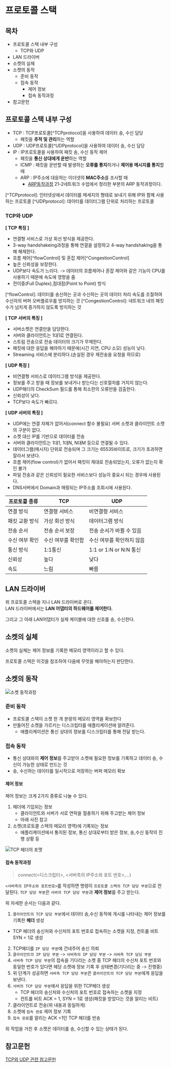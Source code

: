 # 프로토콜 스택

## 목차
- 프로토콜 스택 내부 구성
  - TCP와 UDP
- LAN 드라이버
- 소켓의 실체
- 소켓의 동작
  - 준비 동작
  - 접속 동작
    - 제어 정보
    - 접속 동작과정
- 참고문헌


## 프로토콜 스택 내부 구성
- TCP : TCP프로토콜[^TCPprotocol]을 사용하여 데이터 송, 수신 담당
  - 패킷을 **추적 및 관리**하는 역할
- UDP : UDP프로토콜[^UDPprotocol]을 사용하여 데이터 송, 수신 담당
- IP : IP프로토콜을 사용하여 패킷 송, 수신 동작 제어
  - 패킷을 **통신 상대에게 운반**하는 역할
  - ICMP : 패킷을 운반할 때 발생하는 **오류를 통지**하거나 **제어용 메시지를 통지**할때
  - ARP : IP주소에 대응하는 이더넷의 **MAC주소**를 조사할 때
    - [ARP동작과정](https://velog.io/@sunil1369/TCPIP-%EA%B8%B0%EC%B4%88%EC%99%80-JAVAC%EC%9D%84-%ED%99%9C%EC%9A%A9%ED%95%9C-%EB%84%A4%ED%8A%B8%EC%9B%8C%ED%81%AC-%ED%94%84%EB%A1%9C%EA%B7%B8%EB%9E%98%EB%B0%8D-1%EC%9E%A5) 21-2네트워크 수업에서 정리한 부분의 ARP 동작과정이다.

\[^TCPprotocol]: 인터넷상에서 데이터를 메세지의 형태로 보내기 위해 IP와 함께 사용하는 프로토콜
\[^UDPprotocol]: 데이터를 데이터그램 단위로 처리하는 프로토콜

### TCP와 UDP
**[ TCP 특징 ]**
- 연결형 서비스로 가상 회선 방식을 제공한다.
- 3-way handshakeing과정을 통해 연결을 설정하고 4-way handshaking을 통해 해제한다.
- 흐름 제어[^flowControl] 및 혼잡 제어[^CongestionControl]
- 높은 신뢰성을 보장한다.
- UDP보다 속도가 느리다. -> 데이터의 흐름제어나 혼잡 제어와 같은 기능이 CPU를 사용하기 때문에 속도에 영향을 줌
- 전이중(Full Duplex),점대점(Point to Point) 방식

\[^flowControl]: 데이터를 송신하는 곳과 수신하는 곳의 데이터 처리 속도를 조절하여 수신자의 버퍼 오버플로우를 방지하는 것
\[^CongestionControl]: 네트워크 내의 패킷 수가 넘치게 증가하지 않도록 방지하는 것

**[ TCP 서버의 특징 ]**
- 서버소켓은 연결만을 담당한다.
- 서버와 클라이언트는 1대1로 연결된다.
- 스트림 전송으로 전송 데이터의 크기가 무제한다.
- 패킷에 대한 응답을 해야하기 때문에(시간 지연, CPU 소모) 성능이 낮다.
- Streaming 서비스에 분리하다.(손실된 경우 재전송을 요청을 하므로)

**[ UDP 특징 ]**
- 비연결형 서비스로 데이터그램 방식을 제공한다.
- 정보를 주고 받을 때 정보를 보내거나 받는다는 신호절차를 거치지 않는다.
- UDP헤더의 CheckSum 필드를 통해 최소한의 오류만을 검출한다.
- 신뢰성이 낮다.
- TCP보다 속도가 빠르다.

**[ UDP 서버의 특징 ]**
- UDP에는 연결 자체가 없어서(connect 함수 불필요) 서버 소켓과 클라이언트 소켓의 구분이 없다.
- 소켓 대신 IP를 기반으로 데이터를 전송
- 서버와 클라이언트는 1대1, 1대N, N대M 등으로 연결될 수 있다.
- 데이터그램(메시지) 단위로 전송되며 그 크기는 65535바이트로, 크기가 초과하면 잘라서 보낸다.
- 흐름 제어(flow control)가 없어서 패킷이 제대로 전송되었는지, 오류가 없는지 확인 불가
- 파일 전송과 같은 신뢰성이 필요한 서비스보다 성능이 중요시 되는 경우에 사용된다.
- DNS서버에서 Domain과 매핑되는 IP주소를 조회시에 사용된다.


| 프로토콜 종류 | TCP | UDP |
|------|-------|---|
| 연결 방식 | 연결형 서비스 | 비연결형 서비스 |
| 패킷 교환 방식 | 가상 회선 방식 | 데이터그램 방식 |
| 전송 순서 | 전송 순서 보장 | 전송 순서가 바뀔 수 있음 |
| 수신 여부 확인 | 수신 여부를 확인함 | 수신 여부를 확인하지 않음 |
| 통신 방식 | 1:1통신 | 1:1 or 1:N or N:N 통신 |
| 신뢰성 | 높다 | 낮다 |
| 속도 | 느림 | 빠름 |


## LAN 드라이버
위 프로토콜 스택을 지나 LAN 드라이버로 온다.<br/>
LAN 드라이버에서는 **LAN 어댑터의 하드웨어를 제어한다.**<br/>

그리고 그 아래 LAN어댑터가 실제 케이블에 대한 신호를 송, 수신한다.<br/>


## 소켓의 실체
소켓의 실체는 제어 정보를 기록한 메모리 영역이라고 할 수 있다.<br/>

프로토콜 스택은 이것을 참조하여 다음에 무엇을 해야하는지 판단한다.<br/>

## 소켓의 동작
![소켓 동작과정](asset/socket.PNG)

### 준비 동작
- 프로토콜 스택이 소켓 한 개 분량의 메모리 영역을 확보한다
- 만들어진 소켓을 가르키는 디스크립터를 애플리케이션에 알려준다.
  - 애플리케이션은 통신 상대의 정보를 디스크립터를 통해 전달 받는다.

### 접속 동작
- 통신 상대와의 **제어 정보**를 주고받아 소켓에 필요한 정보를 기록하고 데이터 송, 수신이 가능한 상태로 만드는 것
- 송, 수신하는 데이터를 일시적으로 저장하는 버퍼 메모리 확보

#### 제어 정보
제어 정보는 크게 2가지 종류로 나눌 수 있다.
1. 헤더에 기입되는 정보
   - 클라이언트와 서버가 서로 연락을 절충하기 위해 주고받는 제어 정보
   - 아래 사진 참고
2. 소켓(프로토콜 스택의 메모리 영역)에 기록되는 정보
   - 애플리케이션에서 통지된 정보, 통신 상대로부터 받은 정보, 송,수신 동작의 진행 상황 등

![TCP 헤더의 포맷](asset/tcp_header.PNG)


#### 접속 동작과정
> connect(<디스크립터>, <서버측의 IP주소와 포트 번호>,...)

`<서버측의 IP주소와 포트번호>`를 작성하면 명령이 `프로토콜 스택의 TCP 담당 부분`으로 전달된다.
`TCP 담당 부분`은 `서버의 TCP 담당 부분`과 **제어 정보**를 주고 받는다.

위 자세한 순서는 다음과 같다.
1. `클라이언트의 TCP 담당 부분`에서 데이터 송,수신 동작에 개시를 나타내는 제어 정보를 기록한 **헤더** 생성
  - TCP 헤더의 송신처와 수신처의 포트 번호로 접속하는 소켓을 지정, 컨트롤 비트 SYN = 1로 생성
2. TCP헤더를 `IP 담당 부분`에 건네주어 송신 의뢰
3. `클라이언트의 IP 담당 부분` -> `서버측의 IP 담당 부분` -> `서버측 TCP 담딩 부분`
4. `서버측 TCP 담당 부분`의 접속을 기다리는 소켓 중 TCP 헤더의 수신처 포트 번호와 동일한 번호가 있다면 헤당 소켓에 정보 기록 후 상태변경(기다리는 중 -> 진행중)
5. 위 단계가 성공하면 `서버측 TCP 담당 부분`은 `클라이언트의 TCP 담당 부분`에게 응답을 보낸다.
6. `서버의 TCP 담당 부분`에서 응답을 위한 TCP헤더 생성
   - TCP 헤더의 송신처와 수신처의 포트 번호로 접속하는 소켓을 지정
   - 컨트롤 비트 ACK = 1, SYN = 1로 생성(패킷을 받았다는 것을 알리는 비트)
7. 클라이언트로 전송(위 내용과 동일하게)
8. 소켓에 `접속 완료` 제어 정보 기록
9. `접속 완료`를 알리는 ACK =1인 TCP 헤더를 반송

위 작업을 거친 후 소켓은 데이터를 송, 수신할 수 있는 상태가 된다.



## 참고문헌
[TCP와 UDP 관련 참고문헌](https://mangkyu.tistory.com/15)